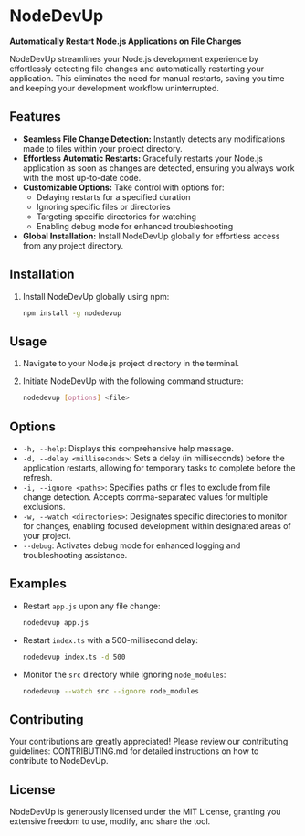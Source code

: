 # NodeDevUp

**Automatically Restart Node.js Applications on File Changes**

NodeDevUp streamlines your Node.js development experience by effortlessly detecting file changes and automatically restarting your application. This eliminates the need for manual restarts, saving you time and keeping your development workflow uninterrupted.

## Features

- **Seamless File Change Detection:** Instantly detects any modifications made to files within your project directory.
- **Effortless Automatic Restarts:** Gracefully restarts your Node.js application as soon as changes are detected, ensuring you always work with the most up-to-date code.
- **Customizable Options:** Take control with options for:
  - Delaying restarts for a specified duration
  - Ignoring specific files or directories
  - Targeting specific directories for watching
  - Enabling debug mode for enhanced troubleshooting
- **Global Installation:** Install NodeDevUp globally for effortless access from any project directory.

## Installation

1. Install NodeDevUp globally using npm:

   ```bash
   npm install -g nodedevup
   ```

## Usage

1. Navigate to your Node.js project directory in the terminal.
2. Initiate NodeDevUp with the following command structure:

   ```bash
   nodedevup [options] <file>
   ```

## Options

- `-h, --help`: Displays this comprehensive help message.
- `-d, --delay <milliseconds>`: Sets a delay (in milliseconds) before the application restarts, allowing for temporary tasks to complete before the refresh.
- `-i, --ignore <paths>`: Specifies paths or files to exclude from file change detection. Accepts comma-separated values for multiple exclusions.
- `-w, --watch <directories>`: Designates specific directories to monitor for changes, enabling focused development within designated areas of your project.
- `--debug`: Activates debug mode for enhanced logging and troubleshooting assistance.

## Examples

- Restart `app.js` upon any file change:

  ```bash
  nodedevup app.js
  ```

- Restart `index.ts` with a 500-millisecond delay:

  ```bash
  nodedevup index.ts -d 500
  ```

- Monitor the `src` directory while ignoring `node_modules`:

  ```bash
  nodedevup --watch src --ignore node_modules
  ```

## Contributing

Your contributions are greatly appreciated! Please review our contributing guidelines: CONTRIBUTING.md for detailed instructions on how to contribute to NodeDevUp.

## License

NodeDevUp is generously licensed under the MIT License, granting you extensive freedom to use, modify, and share the tool.
